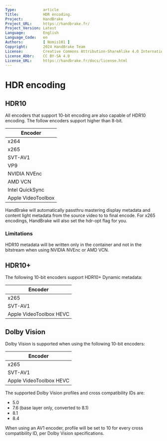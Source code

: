 ```yaml
---
Type:            article
Title:           HDR encoding.
Project:         HandBrake
Project_URL:     https://handbrake.fr/
Project_Version: Latest
Language:        English
Language_Code:   en
Authors:         [ Nomis101 ]
Copyright:       2024 HandBrake Team
License:         Creative Commons Attribution-ShareAlike 4.0 International
License_Abbr:    CC BY-SA 4.0
License_URL:     https://handbrake.fr/docs/license.html
---
```


HDR encoding 
===================

## HDR10

All encoders that support 10-bit encoding are also capable of HDR10 encoding. The follow encoders support higher than 8-bit.

| Encoder             |
|---------------------|
| x264                |
| x265                |
| SVT-AV1             |
| VP9                 |
| NVIDIA NVEnc        |
| AMD VCN             |
| Intel QuickSync     |
| Apple VideoToolbox  |

HandBrake will automatically passthru mastering display metadata and content light metadata from the source video to to final encode. For x265 encodings, HandBrake will also set the hdr-opt flag for you.

### Limitations

HDR10 metadata will be written only in the container and not in the bitstream when using NVIDIA NVEnc or AMD VCN.

## HDR10+

The following 10-bit encoders support HDR10+ Dynamic metadata:

| Encoder             |
|---------------------|
| x265                |
| SVT-AV1             |
| Apple VideoToolbox HEVC |

## Dolby Vision

Dolby Vision is supported when using the following 10-bit encoders:

| Encoder             |
|---------------------|
| x265                |
| SVT-AV1             |
| Apple VideoToolbox HEVC  |

The supported Dolby Vision profiles and cross compatibility IDs are:
  - 5.0
  - 7.6 (base layer only, converted to 8.1)
  - 8.1
  - 8.4

When using an AV1 encoder, profile will be set to 10 for every cross compatibility ID, per Dolby Vision specifications.
